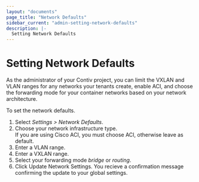 ```yaml
---
layout: "documents"
page_title: "Network Defaults"
sidebar_current: "admin-setting-network-defaults"
description: |-
  Setting Network Defaults
---
```


# Setting Network Defaults

As the administrator of your Contiv project, you can limit the VXLAN and VLAN ranges for any networks your tenants create, enable ACI, and choose the forwarding mode for your container networks based on your network architecture. 


To set the network defaults.

1. Select *Settings > Network Defaults*.
2. Choose your network infrastructure type.<br>
 If you are using Cisco ACI, you must choose ACI, otherwise leave as default.<br>
3. Enter a VLAN range.
4. Enter a VXLAN range. 
5. Select your forwarding mode *bridge* or *routing*.
6. Click Update Network Settings. 
   You recieve a confirmation message confirming the update to your global settings.  
